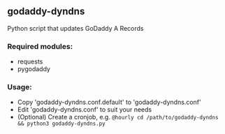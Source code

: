 ## godaddy-dyndns

Python script that updates GoDaddy A Records

### Required modules:
* requests
* pygodaddy

### Usage:
* Copy 'godaddy-dyndns.conf.default' to 'godaddy-dyndns.conf'
* Edit 'godaddy-dyndns.conf' to suit your needs
* (Optional) Create a cronjob, e.g.
`@hourly cd /path/to/godaddy-dyndns && python3 godaddy-dyndns.py`
